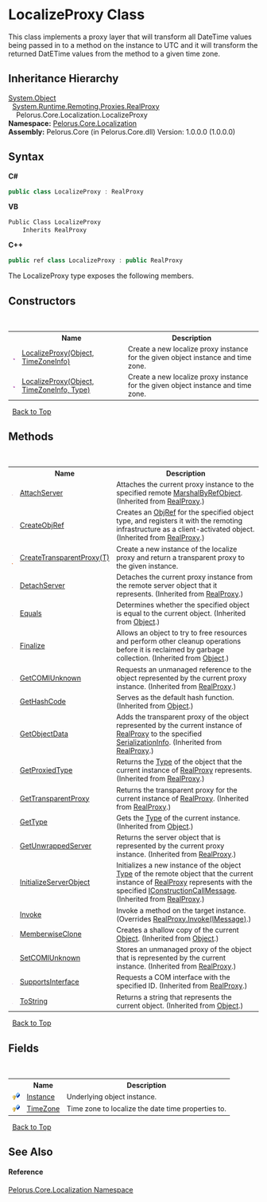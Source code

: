 # LocalizeProxy Class
 

This class implements a proxy layer that will transform all DateTime values being passed in to a method on the instance to UTC and it will transform the returned DatETime values from the method to a given time zone.


## Inheritance Hierarchy
<a href="http://msdn2.microsoft.com/en-us/library/e5kfa45b" target="_blank">System.Object</a><br />&nbsp;&nbsp;<a href="http://msdn2.microsoft.com/en-us/library/f59atft6" target="_blank">System.Runtime.Remoting.Proxies.RealProxy</a><br />&nbsp;&nbsp;&nbsp;&nbsp;Pelorus.Core.Localization.LocalizeProxy<br />
**Namespace:**&nbsp;<a href="99F211A">Pelorus.Core.Localization</a><br />**Assembly:**&nbsp;Pelorus.Core (in Pelorus.Core.dll) Version: 1.0.0.0 (1.0.0.0)

## Syntax

**C#**<br />
``` C#
public class LocalizeProxy : RealProxy
```

**VB**<br />
``` VB
Public Class LocalizeProxy
	Inherits RealProxy
```

**C++**<br />
``` C++
public ref class LocalizeProxy : public RealProxy
```

The LocalizeProxy type exposes the following members.


## Constructors
&nbsp;<table><tr><th></th><th>Name</th><th>Description</th></tr><tr><td>![Public method](media/pubmethod.gif "Public method")</td><td><a href="8E971657">LocalizeProxy(Object, TimeZoneInfo)</a></td><td>
Create a new localize proxy instance for the given object instance and time zone.</td></tr><tr><td>![Public method](media/pubmethod.gif "Public method")</td><td><a href="86950F17">LocalizeProxy(Object, TimeZoneInfo, Type)</a></td><td>
Create a new localize proxy instance for the given object instance and time zone.</td></tr></table>&nbsp;
<a href="#localizeproxy-class">Back to Top</a>

## Methods
&nbsp;<table><tr><th></th><th>Name</th><th>Description</th></tr><tr><td>![Protected method](media/protmethod.gif "Protected method")</td><td><a href="http://msdn2.microsoft.com/en-us/library/w0b4eb0f" target="_blank">AttachServer</a></td><td>
Attaches the current proxy instance to the specified remote <a href="http://msdn2.microsoft.com/en-us/library/w4302s1f" target="_blank">MarshalByRefObject</a>.
 (Inherited from <a href="http://msdn2.microsoft.com/en-us/library/f59atft6" target="_blank">RealProxy</a>.)</td></tr><tr><td>![Public method](media/pubmethod.gif "Public method")</td><td><a href="http://msdn2.microsoft.com/en-us/library/321zbda7" target="_blank">CreateObjRef</a></td><td>
Creates an <a href="http://msdn2.microsoft.com/en-us/library/e8hw2eba" target="_blank">ObjRef</a> for the specified object type, and registers it with the remoting infrastructure as a client-activated object.
 (Inherited from <a href="http://msdn2.microsoft.com/en-us/library/f59atft6" target="_blank">RealProxy</a>.)</td></tr><tr><td>![Public method](media/pubmethod.gif "Public method")![Static member](media/static.gif "Static member")</td><td><a href="7AE8E4BB">CreateTransparentProxy(T)</a></td><td>
Create a new instance of the localize proxy and return a transparent proxy to the given instance.</td></tr><tr><td>![Protected method](media/protmethod.gif "Protected method")</td><td><a href="http://msdn2.microsoft.com/en-us/library/xty9e21a" target="_blank">DetachServer</a></td><td>
Detaches the current proxy instance from the remote server object that it represents.
 (Inherited from <a href="http://msdn2.microsoft.com/en-us/library/f59atft6" target="_blank">RealProxy</a>.)</td></tr><tr><td>![Public method](media/pubmethod.gif "Public method")</td><td><a href="http://msdn2.microsoft.com/en-us/library/bsc2ak47" target="_blank">Equals</a></td><td>
Determines whether the specified object is equal to the current object.
 (Inherited from <a href="http://msdn2.microsoft.com/en-us/library/e5kfa45b" target="_blank">Object</a>.)</td></tr><tr><td>![Protected method](media/protmethod.gif "Protected method")</td><td><a href="http://msdn2.microsoft.com/en-us/library/4k87zsw7" target="_blank">Finalize</a></td><td>
Allows an object to try to free resources and perform other cleanup operations before it is reclaimed by garbage collection.
 (Inherited from <a href="http://msdn2.microsoft.com/en-us/library/e5kfa45b" target="_blank">Object</a>.)</td></tr><tr><td>![Public method](media/pubmethod.gif "Public method")</td><td><a href="http://msdn2.microsoft.com/en-us/library/xbk74kbh" target="_blank">GetCOMIUnknown</a></td><td>
Requests an unmanaged reference to the object represented by the current proxy instance.
 (Inherited from <a href="http://msdn2.microsoft.com/en-us/library/f59atft6" target="_blank">RealProxy</a>.)</td></tr><tr><td>![Public method](media/pubmethod.gif "Public method")</td><td><a href="http://msdn2.microsoft.com/en-us/library/zdee4b3y" target="_blank">GetHashCode</a></td><td>
Serves as the default hash function.
 (Inherited from <a href="http://msdn2.microsoft.com/en-us/library/e5kfa45b" target="_blank">Object</a>.)</td></tr><tr><td>![Public method](media/pubmethod.gif "Public method")</td><td><a href="http://msdn2.microsoft.com/en-us/library/08y4t6ww" target="_blank">GetObjectData</a></td><td>
Adds the transparent proxy of the object represented by the current instance of <a href="http://msdn2.microsoft.com/en-us/library/f59atft6" target="_blank">RealProxy</a> to the specified <a href="http://msdn2.microsoft.com/en-us/library/a9b6042e" target="_blank">SerializationInfo</a>.
 (Inherited from <a href="http://msdn2.microsoft.com/en-us/library/f59atft6" target="_blank">RealProxy</a>.)</td></tr><tr><td>![Public method](media/pubmethod.gif "Public method")</td><td><a href="http://msdn2.microsoft.com/en-us/library/883hsffa" target="_blank">GetProxiedType</a></td><td>
Returns the <a href="http://msdn2.microsoft.com/en-us/library/42892f65" target="_blank">Type</a> of the object that the current instance of <a href="http://msdn2.microsoft.com/en-us/library/f59atft6" target="_blank">RealProxy</a> represents.
 (Inherited from <a href="http://msdn2.microsoft.com/en-us/library/f59atft6" target="_blank">RealProxy</a>.)</td></tr><tr><td>![Public method](media/pubmethod.gif "Public method")</td><td><a href="http://msdn2.microsoft.com/en-us/library/xx6ess5c" target="_blank">GetTransparentProxy</a></td><td>
Returns the transparent proxy for the current instance of <a href="http://msdn2.microsoft.com/en-us/library/f59atft6" target="_blank">RealProxy</a>.
 (Inherited from <a href="http://msdn2.microsoft.com/en-us/library/f59atft6" target="_blank">RealProxy</a>.)</td></tr><tr><td>![Public method](media/pubmethod.gif "Public method")</td><td><a href="http://msdn2.microsoft.com/en-us/library/dfwy45w9" target="_blank">GetType</a></td><td>
Gets the <a href="http://msdn2.microsoft.com/en-us/library/42892f65" target="_blank">Type</a> of the current instance.
 (Inherited from <a href="http://msdn2.microsoft.com/en-us/library/e5kfa45b" target="_blank">Object</a>.)</td></tr><tr><td>![Protected method](media/protmethod.gif "Protected method")</td><td><a href="http://msdn2.microsoft.com/en-us/library/160fc511" target="_blank">GetUnwrappedServer</a></td><td>
Returns the server object that is represented by the current proxy instance.
 (Inherited from <a href="http://msdn2.microsoft.com/en-us/library/f59atft6" target="_blank">RealProxy</a>.)</td></tr><tr><td>![Public method](media/pubmethod.gif "Public method")</td><td><a href="http://msdn2.microsoft.com/en-us/library/sabzzhe5" target="_blank">InitializeServerObject</a></td><td>
Initializes a new instance of the object <a href="http://msdn2.microsoft.com/en-us/library/42892f65" target="_blank">Type</a> of the remote object that the current instance of <a href="http://msdn2.microsoft.com/en-us/library/f59atft6" target="_blank">RealProxy</a> represents with the specified <a href="http://msdn2.microsoft.com/en-us/library/dehd1ef6" target="_blank">IConstructionCallMessage</a>.
 (Inherited from <a href="http://msdn2.microsoft.com/en-us/library/f59atft6" target="_blank">RealProxy</a>.)</td></tr><tr><td>![Public method](media/pubmethod.gif "Public method")</td><td><a href="EE215ACA">Invoke</a></td><td>
Invoke a method on the target instance.
 (Overrides <a href="http://msdn2.microsoft.com/en-us/library/56289kea" target="_blank">RealProxy.Invoke(IMessage)</a>.)</td></tr><tr><td>![Protected method](media/protmethod.gif "Protected method")</td><td><a href="http://msdn2.microsoft.com/en-us/library/57ctke0a" target="_blank">MemberwiseClone</a></td><td>
Creates a shallow copy of the current <a href="http://msdn2.microsoft.com/en-us/library/e5kfa45b" target="_blank">Object</a>.
 (Inherited from <a href="http://msdn2.microsoft.com/en-us/library/e5kfa45b" target="_blank">Object</a>.)</td></tr><tr><td>![Public method](media/pubmethod.gif "Public method")</td><td><a href="http://msdn2.microsoft.com/en-us/library/hakhz72h" target="_blank">SetCOMIUnknown</a></td><td>
Stores an unmanaged proxy of the object that is represented by the current instance.
 (Inherited from <a href="http://msdn2.microsoft.com/en-us/library/f59atft6" target="_blank">RealProxy</a>.)</td></tr><tr><td>![Public method](media/pubmethod.gif "Public method")</td><td><a href="http://msdn2.microsoft.com/en-us/library/asa8bdez" target="_blank">SupportsInterface</a></td><td>
Requests a COM interface with the specified ID.
 (Inherited from <a href="http://msdn2.microsoft.com/en-us/library/f59atft6" target="_blank">RealProxy</a>.)</td></tr><tr><td>![Public method](media/pubmethod.gif "Public method")</td><td><a href="http://msdn2.microsoft.com/en-us/library/7bxwbwt2" target="_blank">ToString</a></td><td>
Returns a string that represents the current object.
 (Inherited from <a href="http://msdn2.microsoft.com/en-us/library/e5kfa45b" target="_blank">Object</a>.)</td></tr></table>&nbsp;
<a href="#localizeproxy-class">Back to Top</a>

## Fields
&nbsp;<table><tr><th></th><th>Name</th><th>Description</th></tr><tr><td>![Protected field](media/protfield.gif "Protected field")</td><td><a href="7CE0B930">Instance</a></td><td>
Underlying object instance.</td></tr><tr><td>![Protected field](media/protfield.gif "Protected field")</td><td><a href="846ED4A1">TimeZone</a></td><td>
Time zone to localize the date time properties to.</td></tr></table>&nbsp;
<a href="#localizeproxy-class">Back to Top</a>

## See Also


#### Reference
<a href="99F211A">Pelorus.Core.Localization Namespace</a><br />